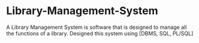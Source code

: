 # Library-Management-System
A Library Management System is software that is designed to manage all the functions of a library.  Designed this system using [DBMS, SQL, PL/SQL] 
